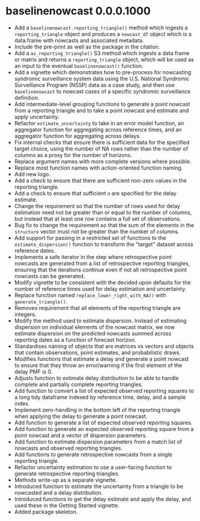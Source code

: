 # baselinenowcast 0.0.0.1000

-   Add a `baselinenowcast.reporting_triangle()` method which ingests a `reporting_triangle` object and produces a `nowcast_df` object which is a data.frame with nowcasts and associated metadata.
-   Include the pre-print as well as the package in the citation.
-   Add a `as_reporting_triangle()` S3 method which ingests a data.frame or matrix and returns a `reporting_triangle` object, which will be used as an input to the eventual `baselinenowcast()` function.
-   Add a vignette which demonstrates how to pre-process for nowcasting syndromic surveillance system data using the U.S. National Syndromic Surveillance Program (NSSP) data as a case study, and then use `baselinenowcast` to nowcast cases of a specific syndromic surveillance definition.
-   Add intermediate-level grouping functions to generate a point nowcast from a reporting triangle and to take a point nowcast and estimate and apply uncertainty.
-   Refactor `estimate_uncertainty` to take in an error model function, an aggregator function for aggregating across reference times, and an aggregator function for aggregating across delays.
-   Fix internal checks that ensure there is sufficient data for the specified target choice, using the number of NA rows rather than the number of columns as a proxy for the number of horizons.
-   Replace argument names with more complete versions where possible.
-   Replace most function names with action-oriented function naming.
-   Add new logo.
-   Add a check to ensure that there are sufficient non-zero values in the reporting triangle.
-   Add a check to ensure that sufficient `n` are specified for the delay estimate.
-   Change the requirement so that the number of rows used for delay estimation need not be greater than or equal to the number of columns, but instead that at least one row contains a full set of observations.
-   Bug fix to change the requirement so that the sum of the elements in the `structure` vector must not be greater than the number of columns.
-   Add support for passing in a restricted set of functions to the `estimate_dispersion()` function to transform the "target" dataset across reference dates.
-   Implements a safe iterator in the step where retrospective point nowcasts are generated from a list of retrospective reporting triangles, ensuring that the iterations continue even if not all retrospective point nowcasts can be generated.
-   Modify vignette to be consistent with the decided upon defaults for the number of reference times used for delay estimation and uncertainty.
-   Replace function named `replace_lower_right_with_NA()` with `generate_triangle()`.
-   Removes requirement that all elements of the reporting triangle are integers.
-   Modify the method used to estimate dispersion. Instead of estimating dispersion on individual elements of the nowcast matrix, we now estimate dispersion on the predicted nowcasts summed across reporting dates as a function of forecast horizon.
-   Standardises naming of objects that are matrices vs vectors and objects that contain observations, point estimates, and probabilistic draws.
-   Modifies functions that estimate a delay and generate a point nowcast to ensure that they throw an error/warning if the first element of the delay PMF is 0.
-   Adjusts function to estimate delay distribution to be able to handle complete and partially complete reporting triangles.
-   Add function to convert a list of expected observed reporting squares to a long tidy dataframe indexed by reference time, delay, and a sample index.
-   Implement zero-handling in the bottom left of the reporting triangle when applying the delay to generate a point nowcast.
-   Add function to generate a list of expected observed reporting squares.
-   Add function to generate an expected observed reporting square from a point nowcast and a vector of dispersion parameters.
-   Add function to estimate dispersion parameters from a match list of nowcasts and observed reporting triangles.
-   Add functions to generate retrospective nowcasts from a single reporting triangle.
-   Refactor uncertainty estimation to use a user-facing function to generate retrospective reporting triangles.
-   Methods write-up as a separate vignette.
-   Introduced function to estimate the uncertainty from a triangle to be nowcasted and a delay distribution.
-   Introduced functions to get the delay estimate and apply the delay, and used these in the Getting Started vignette.
-   Added package skeleton.
